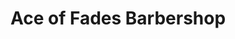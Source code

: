 ---
title: "Ace of Fades Barbershop"
url: /grand-junction/ace-of-fades-barbershop/
shop: Friseur
---